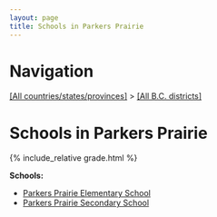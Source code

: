 ```yaml
---
layout: page
title: Schools in Parkers Prairie
---
```

# Navigation

[[All countries/states/provinces]](../..) > [[All B.C. districts]](..)

# Schools in Parkers Prairie

{% include_relative grade.html %}

**Schools:**

- [Parkers Prairie Elementary School](Parkers_Prairie_Elementary_School.md)
- [Parkers Prairie Secondary School](Parkers_Prairie_Secondary_School.md)
